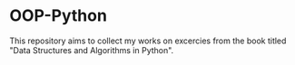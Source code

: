# OOP-Python

This repository aims to collect my works on excercies from the book titled "Data Structures and Algorithms in Python".

